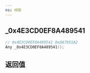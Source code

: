 ```yaml
---
ns: HUD
---
```

## _0x4E3CD0EF8A489541

```c
// 0x4E3CD0EF8A489541 0xDA7951A2
Any _0x4E3CD0EF8A489541();
```


## 返回值
